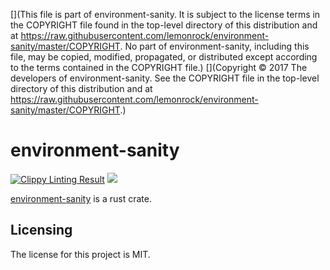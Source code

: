 [](This file is part of environment-sanity. It is subject to the license terms in the COPYRIGHT file found in the top-level directory of this distribution and at https://raw.githubusercontent.com/lemonrock/environment-sanity/master/COPYRIGHT. No part of environment-sanity, including this file, may be copied, modified, propagated, or distributed except according to the terms contained in the COPYRIGHT file.)
[](Copyright © 2017 The developers of environment-sanity. See the COPYRIGHT file in the top-level directory of this distribution and at https://raw.githubusercontent.com/lemonrock/environment-sanity/master/COPYRIGHT.)

# environment-sanity

[![Clippy Linting Result](https://clippy.bashy.io/github/lemonrock/environment-sanity/master/badge.svg?style=plastic)](https://clippy.bashy.io/github/lemonrock/environment-sanity/master/log) [![](https://img.shields.io/badge/Code%20Style-rustfmt-brightgreen.svg?style=plastic)](https://github.com/rust-lang-nursery/rustfmt#configuring-rustfmt)

[environment-sanity] is a rust crate.


## Licensing

The license for this project is MIT.

[environment-sanity]: https://github.com/lemonrock/environment-sanity "environment-sanity GitHub page"
